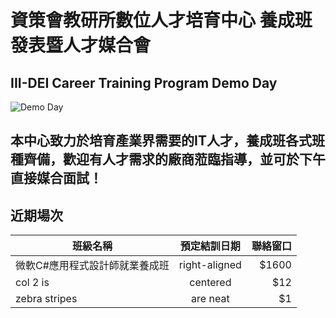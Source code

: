 # 資策會教研所數位人才培育中心 養成班發表暨人才媒合會
## III-DEI Career Training Program Demo Day
![Demo Day](http://mobiledev.tw/wp-content/uploads/2018/12/fullsizeoutput_3040-e1545986070250.jpeg "Demo Day")
## 本中心致力於培育產業界需要的IT人才，養成班各式班種齊備，歡迎有人才需求的廠商蒞臨指導，並可於下午直接媒合面試！
## 近期場次
| 班級名稱       | 預定結訓日期   | 聯絡窗口  |
| ------------- |:-------------:| -----:|
| 微軟C#應用程式設計師就業養成班      | right-aligned | $1600 |
| col 2 is      | centered      |   $12 |
| zebra stripes | are neat      |    $1 |
